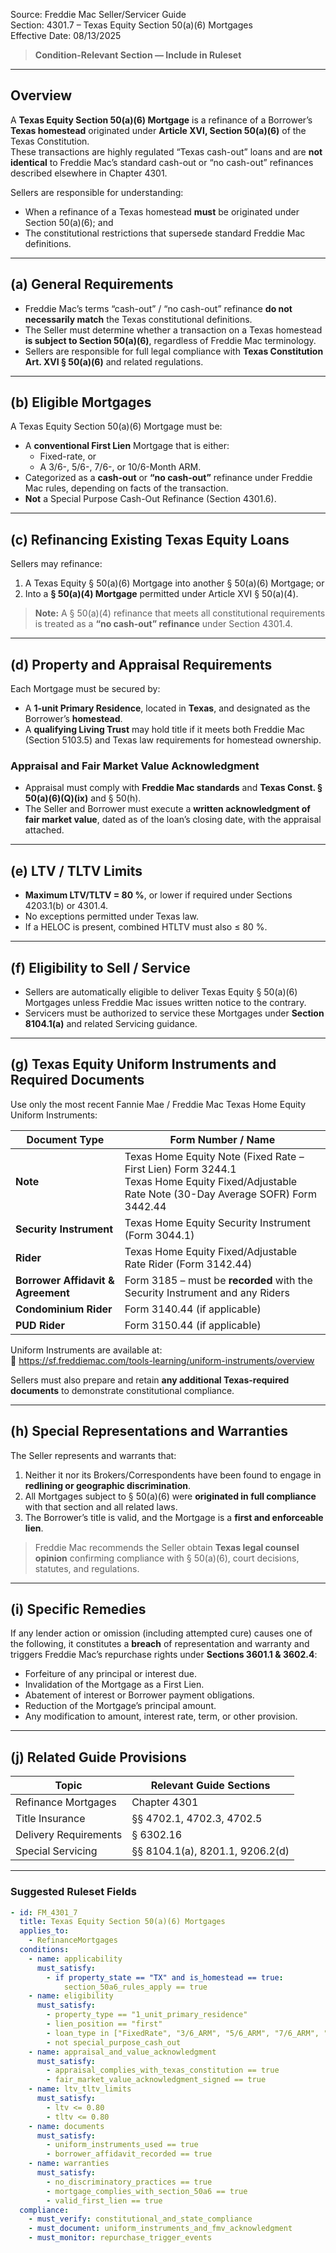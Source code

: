 Source: Freddie Mac Seller/Servicer Guide  
Section: 4301.7 – Texas Equity Section 50(a)(6) Mortgages  
Effective Date: 08/13/2025  

> **Condition-Relevant Section — Include in Ruleset**

---

## Overview
A **Texas Equity Section 50(a)(6) Mortgage** is a refinance of a Borrower’s **Texas homestead** originated under **Article XVI, Section 50(a)(6)** of the Texas Constitution.  
These transactions are highly regulated “Texas cash-out” loans and are **not identical** to Freddie Mac’s standard cash-out or “no cash-out” refinances described elsewhere in Chapter 4301.

Sellers are responsible for understanding:
- When a refinance of a Texas homestead **must** be originated under Section 50(a)(6); and  
- The constitutional restrictions that supersede standard Freddie Mac definitions.

---

## (a) General Requirements
- Freddie Mac’s terms “cash-out” / “no cash-out” refinance **do not necessarily match** the Texas constitutional definitions.  
- The Seller must determine whether a transaction on a Texas homestead **is subject to Section 50(a)(6)**, regardless of Freddie Mac terminology.  
- Sellers are responsible for full legal compliance with **Texas Constitution Art. XVI § 50(a)(6)** and related regulations.

---

## (b) Eligible Mortgages
A Texas Equity Section 50(a)(6) Mortgage must be:
- A **conventional First Lien** Mortgage that is either:  
  - Fixed-rate, or  
  - A 3/6-, 5/6-, 7/6-, or 10/6-Month ARM.  
- Categorized as a **cash-out** or **“no cash-out”** refinance under Freddie Mac rules, depending on facts of the transaction.  
- **Not** a Special Purpose Cash-Out Refinance (Section 4301.6).

---

## (c) Refinancing Existing Texas Equity Loans
Sellers may refinance:
1. A Texas Equity § 50(a)(6) Mortgage into another § 50(a)(6) Mortgage; or  
2. Into a **§ 50(a)(4) Mortgage** permitted under Article XVI § 50(a)(4).

> **Note:** A § 50(a)(4) refinance that meets all constitutional requirements is treated as a **“no cash-out” refinance** under Section 4301.4.

---

## (d) Property and Appraisal Requirements
Each Mortgage must be secured by:
- A **1-unit Primary Residence**, located in **Texas**, and designated as the Borrower’s **homestead**.  
- A **qualifying Living Trust** may hold title if it meets both Freddie Mac (Section 5103.5) and Texas law requirements for homestead ownership.  

### Appraisal and Fair Market Value Acknowledgment
- Appraisal must comply with **Freddie Mac standards** and **Texas Const. § 50(a)(6)(Q)(ix)** and § 50(h).  
- The Seller and Borrower must execute a **written acknowledgment of fair market value**, dated as of the loan’s closing date, with the appraisal attached.

---

## (e) LTV / TLTV Limits
- **Maximum LTV/TLTV = 80 %**, or lower if required under Sections 4203.1(b) or 4301.4.  
- No exceptions permitted under Texas law.  
- If a HELOC is present, combined HTLTV must also ≤ 80 %.

---

## (f) Eligibility to Sell / Service
- Sellers are automatically eligible to deliver Texas Equity § 50(a)(6) Mortgages unless Freddie Mac issues written notice to the contrary.  
- Servicers must be authorized to service these Mortgages under **Section 8104.1(a)** and related Servicing guidance.

---

## (g) Texas Equity Uniform Instruments and Required Documents
Use only the most recent Fannie Mae / Freddie Mac Texas Home Equity Uniform Instruments:

| Document Type | Form Number / Name |
|----------------|--------------------|
| **Note** | Texas Home Equity Note (Fixed Rate – First Lien) Form 3244.1 <br>Texas Home Equity Fixed/Adjustable Rate Note (30-Day Average SOFR) Form 3442.44 |
| **Security Instrument** | Texas Home Equity Security Instrument (Form 3044.1) |
| **Rider** | Texas Home Equity Fixed/Adjustable Rate Rider (Form 3142.44) |
| **Borrower Affidavit & Agreement** | Form 3185 – must be **recorded** with the Security Instrument and any Riders |
| **Condominium Rider** | Form 3140.44 (if applicable) |
| **PUD Rider** | Form 3150.44 (if applicable) |

Uniform Instruments are available at:   
🔗 https://sf.freddiemac.com/tools-learning/uniform-instruments/overview  

Sellers must also prepare and retain **any additional Texas-required documents** to demonstrate constitutional compliance.

---

## (h) Special Representations and Warranties
The Seller represents and warrants that:
1. Neither it nor its Brokers/Correspondents have been found to engage in **redlining or geographic discrimination**.  
2. All Mortgages subject to § 50(a)(6) were **originated in full compliance** with that section and all related laws.  
3. The Borrower’s title is valid, and the Mortgage is a **first and enforceable lien**.  

> Freddie Mac recommends the Seller obtain **Texas legal counsel opinion** confirming compliance with § 50(a)(6), court decisions, statutes, and regulations.

---

## (i) Specific Remedies
If any lender action or omission (including attempted cure) causes one of the following, it constitutes a **breach** of representation and warranty and triggers Freddie Mac’s repurchase rights under **Sections 3601.1 & 3602.4**:

- Forfeiture of any principal or interest due.  
- Invalidation of the Mortgage as a First Lien.  
- Abatement of interest or Borrower payment obligations.  
- Reduction of the Mortgage’s principal amount.  
- Any modification to amount, interest rate, term, or other provision.

---

## (j) Related Guide Provisions
| Topic | Relevant Guide Sections |
|-------|--------------------------|
| Refinance Mortgages | Chapter 4301 |
| Title Insurance | §§ 4702.1, 4702.3, 4702.5 |
| Delivery Requirements | § 6302.16 |
| Special Servicing | §§ 8104.1(a), 8201.1, 9206.2(d) |

---

### Suggested Ruleset Fields

```yaml
- id: FM_4301_7
  title: Texas Equity Section 50(a)(6) Mortgages
  applies_to:
    - RefinanceMortgages
  conditions:
    - name: applicability
      must_satisfy:
        - if property_state == "TX" and is_homestead == true:
            section_50a6_rules_apply == true
    - name: eligibility
      must_satisfy:
        - property_type == "1_unit_primary_residence"
        - lien_position == "first"
        - loan_type in ["FixedRate", "3/6_ARM", "5/6_ARM", "7/6_ARM", "10/6_ARM"]
        - not special_purpose_cash_out
    - name: appraisal_and_value_acknowledgment
      must_satisfy:
        - appraisal_complies_with_texas_constitution == true
        - fair_market_value_acknowledgment_signed == true
    - name: ltv_tltv_limits
      must_satisfy:
        - ltv <= 0.80
        - tltv <= 0.80
    - name: documents
      must_satisfy:
        - uniform_instruments_used == true
        - borrower_affidavit_recorded == true
    - name: warranties
      must_satisfy:
        - no_discriminatory_practices == true
        - mortgage_complies_with_section_50a6 == true
        - valid_first_lien == true
  compliance:
    - must_verify: constitutional_and_state_compliance
    - must_document: uniform_instruments_and_fmv_acknowledgment
    - must_monitor: repurchase_trigger_events
